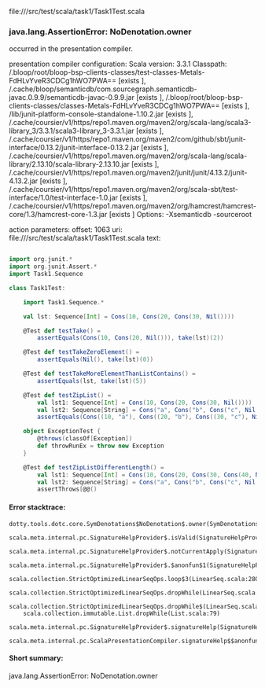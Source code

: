 file://<WORKSPACE>/src/test/scala/task1/Task1Test.scala
### java.lang.AssertionError: NoDenotation.owner

occurred in the presentation compiler.

presentation compiler configuration:
Scala version: 3.3.1
Classpath:
<WORKSPACE>/.bloop/root/bloop-bsp-clients-classes/test-classes-Metals-FdHLvYveR3CDCg1hWO7PWA== [exists ], <HOME>/.cache/bloop/semanticdb/com.sourcegraph.semanticdb-javac.0.9.9/semanticdb-javac-0.9.9.jar [exists ], <WORKSPACE>/.bloop/root/bloop-bsp-clients-classes/classes-Metals-FdHLvYveR3CDCg1hWO7PWA== [exists ], <WORKSPACE>/lib/junit-platform-console-standalone-1.10.2.jar [exists ], <HOME>/.cache/coursier/v1/https/repo1.maven.org/maven2/org/scala-lang/scala3-library_3/3.3.1/scala3-library_3-3.3.1.jar [exists ], <HOME>/.cache/coursier/v1/https/repo1.maven.org/maven2/com/github/sbt/junit-interface/0.13.2/junit-interface-0.13.2.jar [exists ], <HOME>/.cache/coursier/v1/https/repo1.maven.org/maven2/org/scala-lang/scala-library/2.13.10/scala-library-2.13.10.jar [exists ], <HOME>/.cache/coursier/v1/https/repo1.maven.org/maven2/junit/junit/4.13.2/junit-4.13.2.jar [exists ], <HOME>/.cache/coursier/v1/https/repo1.maven.org/maven2/org/scala-sbt/test-interface/1.0/test-interface-1.0.jar [exists ], <HOME>/.cache/coursier/v1/https/repo1.maven.org/maven2/org/hamcrest/hamcrest-core/1.3/hamcrest-core-1.3.jar [exists ]
Options:
-Xsemanticdb -sourceroot <WORKSPACE>


action parameters:
offset: 1063
uri: file://<WORKSPACE>/src/test/scala/task1/Task1Test.scala
text:
```scala

import org.junit.*
import org.junit.Assert.*
import Task1.Sequence

class Task1Test:

    import Task1.Sequence.*

    val lst: Sequence[Int] = Cons(10, Cons(20, Cons(30, Nil())))

    @Test def testTake() = 
        assertEquals(Cons(10, Cons(20, Nil())), take(lst)(2))

    @Test def testTakeZeroElement() = 
        assertEquals(Nil(), take(lst)(0))

    @Test def testTakeMoreElementThanListContains() = 
        assertEquals(lst, take(lst)(5))

    @Test def testZipList() = 
        val lst1: Sequence[Int] = Cons(10, Cons(20, Cons(30, Nil())))
        val lst2: Sequence[String] = Cons("a", Cons("b", Cons("c", Nil())))
        assertEquals(Cons((10, "a"), Cons((20, "b"), Cons((30, "c"), Nil()))), zip(lst1, lst2))

    object ExceptionTest {
        @throws(classOf[Exception])
        def throwRunEx = throw new Exception
    }

    @Test def testZipListDifferentLength() = 
        val lst1: Sequence[Int] = Cons(10, Cons(20, Cons(30, Cons(40, Nil()))))
        val lst2: Sequence[String] = Cons("a", Cons("b", Cons("c", Nil())))
        assertThrows[@@()
```



#### Error stacktrace:

```
dotty.tools.dotc.core.SymDenotations$NoDenotation$.owner(SymDenotations.scala:2582)
	scala.meta.internal.pc.SignatureHelpProvider$.isValid(SignatureHelpProvider.scala:83)
	scala.meta.internal.pc.SignatureHelpProvider$.notCurrentApply(SignatureHelpProvider.scala:96)
	scala.meta.internal.pc.SignatureHelpProvider$.$anonfun$1(SignatureHelpProvider.scala:48)
	scala.collection.StrictOptimizedLinearSeqOps.loop$3(LinearSeq.scala:280)
	scala.collection.StrictOptimizedLinearSeqOps.dropWhile(LinearSeq.scala:282)
	scala.collection.StrictOptimizedLinearSeqOps.dropWhile$(LinearSeq.scala:278)
	scala.collection.immutable.List.dropWhile(List.scala:79)
	scala.meta.internal.pc.SignatureHelpProvider$.signatureHelp(SignatureHelpProvider.scala:48)
	scala.meta.internal.pc.ScalaPresentationCompiler.signatureHelp$$anonfun$1(ScalaPresentationCompiler.scala:398)
```
#### Short summary: 

java.lang.AssertionError: NoDenotation.owner